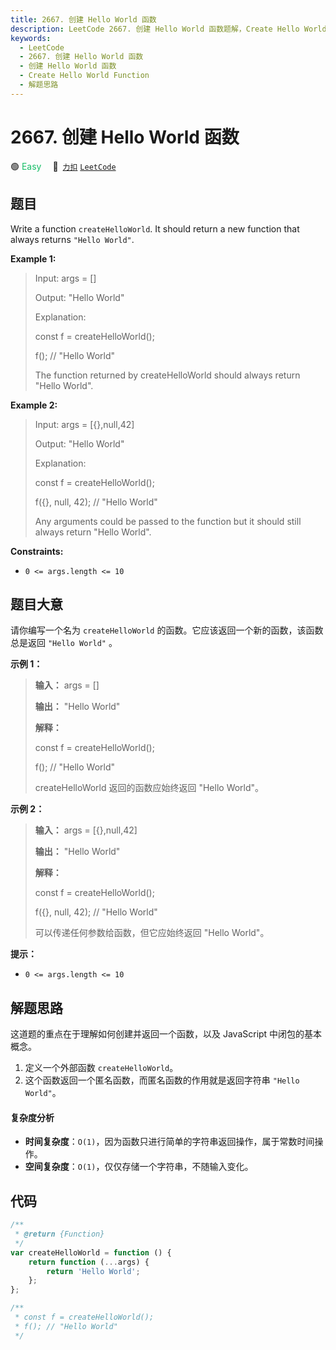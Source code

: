 ```yaml
---
title: 2667. 创建 Hello World 函数
description: LeetCode 2667. 创建 Hello World 函数题解，Create Hello World Function，包含解题思路、复杂度分析以及完整的 JavaScript 代码实现。
keywords:
  - LeetCode
  - 2667. 创建 Hello World 函数
  - 创建 Hello World 函数
  - Create Hello World Function
  - 解题思路
---
```


# 2667. 创建 Hello World 函数

🟢 <font color=#15bd66>Easy</font>&emsp; 🔗&ensp;[`力扣`](https://leetcode.cn/problems/create-hello-world-function) [`LeetCode`](https://leetcode.com/problems/create-hello-world-function)

## 题目

Write a function `createHelloWorld`. It should return a new function that
always returns `"Hello World"`.

**Example 1:**

> Input: args = []
>
> Output: "Hello World"
>
> Explanation:
>
> const f = createHelloWorld();
>
> f(); // "Hello World"
>
> The function returned by createHelloWorld should always return "Hello World".

**Example 2:**

> Input: args = [{},null,42]
>
> Output: "Hello World"
>
> Explanation:
>
> const f = createHelloWorld();
>
> f({}, null, 42); // "Hello World"
>
> Any arguments could be passed to the function but it should still always return "Hello World".

**Constraints:**

- `0 <= args.length <= 10`

## 题目大意

请你编写一个名为 `createHelloWorld` 的函数。它应该返回一个新的函数，该函数总是返回 `"Hello World"` 。

**示例 1：**

> **输入：** args = []
>
> **输出：** "Hello World"
>
> **解释：**
>
> const f = createHelloWorld();
>
> f(); // "Hello World"
>
> createHelloWorld 返回的函数应始终返回 "Hello World"。

**示例 2：**

> **输入：** args = [{},null,42]
>
> **输出：** "Hello World"
>
> **解释：**
>
> const f = createHelloWorld();
>
> f({}, null, 42); // "Hello World"
>
> 可以传递任何参数给函数，但它应始终返回 "Hello World"。

**提示：**

- `0 <= args.length <= 10`

## 解题思路

这道题的重点在于理解如何创建并返回一个函数，以及 JavaScript 中闭包的基本概念。

1. 定义一个外部函数 `createHelloWorld`。
2. 这个函数返回一个匿名函数，而匿名函数的作用就是返回字符串 `"Hello World"`。

#### 复杂度分析

- **时间复杂度**：`O(1)`，因为函数只进行简单的字符串返回操作，属于常数时间操作。
- **空间复杂度**：`O(1)`，仅仅存储一个字符串，不随输入变化。

## 代码

```javascript
/**
 * @return {Function}
 */
var createHelloWorld = function () {
	return function (...args) {
		return 'Hello World';
	};
};

/**
 * const f = createHelloWorld();
 * f(); // "Hello World"
 */
```
